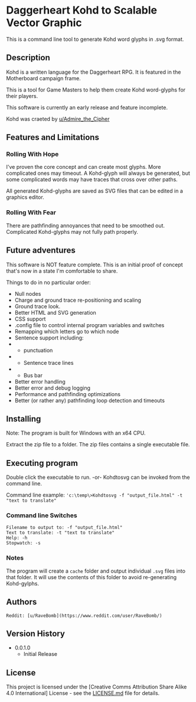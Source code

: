 # Daggerheart Kohd to Scalable Vector Graphic

This is a command line tool to generate Kohd word glyphs in .svg format.

## Description

Kohd is a written language for the Daggerheart RPG. It is featured in the Motherboard campaign frame.

This is a tool for Game Masters to help them create Kohd word-glyphs for their players.

This software is currently an early release and feature incomplete.

Kohd was craeted by [u/Admire_the_Cipher](https://www.reddit.com/user/Admire_the_Cipher/)

## Features and Limitations

### Rolling With Hope
I've proven the core concept and can create most glyphs. More complicated ones may timeout. A Kohd-glyph will always be generated, but some complicated words may have traces that cross over other paths.

All generated Kohd-glyphs are saved as SVG files that can be edited in a graphics editor.

### Rolling With Fear
There are pathfinding annoyances that need to be smoothed out. 
Complicated Kohd-glyphs may not fully path properly.

## Future adventures
This software is NOT feature complete. This is an initial proof of concept that's now in a state I'm comfortable to share.

Things to do in no particular order:
* Null nodes
* Charge and ground trace re-positioning and scaling
* Ground trace look.
* Better HTML and SVG generation
* CSS support
* .config file to control internal program variables and switches
* Remapping which letters go to which node
* Sentence support including: 
* * punctuation
* * Sentence trace lines
* * Bus bar
* Better error handling 
* Better error and debug logging
* Performance and pathfinding optimizations
* Better (or rather any) pathfinding loop detection and timeouts

## Installing
Note: The program is built for Windows with an x64 CPU.

Extract the zip file to a folder. The zip files contains a single executable file.

## Executing program

Double click the executable to run.
-or- 
Kohdtosvg can be invoked from the command line.

Command line example: 
`'c:\temp\>Kohdtosvg -f "output_file.html" -t "text to translate"`

### Command line Switches 
```
Filename to output to: -f "output_file.html" 
Text to translate: -t "text to translate"
Help: -h
Stopwatch: -s
```

### Notes
The program will create a `cache` folder and output individual `.svg` files into that folder. It will use the contents of this folder to avoid re-generating Kohd-gylphs.


## Authors
    Reddit: [u/RaveBomb](https://www.reddit.com/user/RaveBomb/)

## Version History
* 0.0.1.0
    * Initial Release

## License
This project is licensed under the [Creative Comms Attribution Share Alike 4.0 International] License - see the [LICENSE.md](LICENSE.md) file for details.
